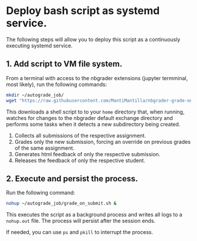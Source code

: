 # Deploy bash script as systemd service.

The following steps will allow you to deploy this script as a continuously executing systemd service.

## 1. Add script to VM file system.

From a terminal with access to the nbgrader extensions (jupyter termminal, most likely), run the following commands:

```bash
mkdir ~/autograde_job/
wget "https://raw.githubusercontent.com/MantiMantilla/nbgrader-grade-on-submission/main/source/watch%2C%20collect%2C%20grade%2C%20release.sh" -O ~/autograde_job/grade_on_submit.sh
```

This downloads a shell script to to your `home` directory that, when running, watches for changes to the nbgrader default exchange directory and performs some tasks when it detects a new subdirectory being created.

1. Collects all submissions of the respective assignment.
2. Grades only the new submission, forcing an override on previous grades of the same assignment.
3. Generates html feedback of only the respective submission.
4. Releases the feedback of only the respective student.

## 2. Execute and persist the process.

Run the following command:

```bash
nohup ~/autograde_job/grade_on_submit.sh &
```

This executes the script as a background process and writes all logs to a `nohup.out` file. The process will persist after the session ends.

If needed, you can use `ps` and `pkill` to interrupt the process.
